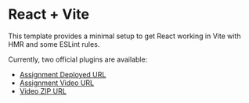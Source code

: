 # React + Vite

This template provides a minimal setup to get React working in Vite with HMR and some ESLint rules.

Currently, two official plugins are available:

- [Assignment Deployed URL](https://mohit-agarwal-frontend-developer.vercel.app)
- [Assignment Video URL](https://drive.google.com/file/d/1J5AR3Ji4IEG3GHFSbdDNjgPRKUcL8itU/view?usp=sharing)
- [Video ZIP URL](https://drive.google.com/file/d/1jemFddg0snPVpghf-EDQOZEUksusgwGN/view?usp=sharing)
